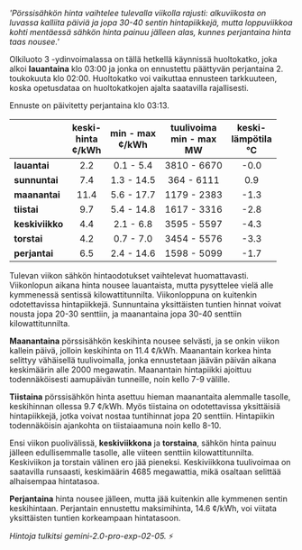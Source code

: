 *'Pörssisähkön hinta vaihtelee tulevalla viikolla rajusti: alkuviikosta on luvassa kalliita päiviä ja jopa 30-40 sentin hintapiikkejä, mutta loppuviikkoa kohti mentäessä sähkön hinta painuu jälleen alas, kunnes perjantaina hinta taas nousee.'*


Olkiluoto 3 -ydinvoimalassa on tällä hetkellä käynnissä huoltokatko, joka alkoi **lauantaina** klo 03:00 ja jonka on ennustettu päättyvän perjantaina 2. toukokuuta klo 02:00. Huoltokatko voi vaikuttaa ennusteen tarkkuuteen, koska opetusdataa on huoltokatkojen ajalta saatavilla rajallisesti.

Ennuste on päivitetty perjantaina klo 03:13.

|   | keski-<br>hinta<br>¢/kWh | min - max<br>¢/kWh | tuulivoima<br>min - max<br>MW | keski-<br>lämpötila<br>°C |
|:-------------|:----------------:|:----------------:|:-------------:|:-------------:|
| **lauantai**  | 2.2              | 0.1 - 5.4       | 3810 - 6670   | -0.0          |
| **sunnuntai** | 7.4              | 1.3 - 14.5      | 364 - 6111    | 0.9           |
| **maanantai** | 11.4             | 5.6 - 17.7      | 1179 - 2383   | -1.3          |
| **tiistai**   | 9.7              | 5.4 - 14.8      | 1617 - 3316   | -2.8          |
| **keskiviikko**| 4.4              | 2.1 - 6.8       | 3595 - 5597   | -4.3          |
| **torstai**  | 4.2              | 0.7 - 7.0       | 3454 - 5576   | -3.3          |
| **perjantai** | 6.5              | 2.4 - 14.6      | 1598 - 5099   | -1.7          |

Tulevan viikon sähkön hintaodotukset vaihtelevat huomattavasti. Viikonlopun aikana hinta nousee lauantaista, mutta pysyttelee vielä alle kymmenessä sentissä kilowattitunnilta. Viikonloppuna on kuitenkin odotettavissa hintapiikkejä. Sunnuntaina yksittäisten tuntien hinnat voivat nousta jopa 20-30 senttiin, ja maanantaina jopa 30-40 senttiin kilowattitunnilta.

**Maanantaina** pörssisähkön keskihinta nousee selvästi, ja se onkin viikon kallein päivä, jolloin keskihinta on 11.4 ¢/kWh. Maanantain korkea hinta selittyy vähäisellä tuulivoimalla, jonka ennustetaan jäävän päivän aikana keskimäärin alle 2000 megawatin. Maanantain hintapiikki ajoittuu todennäköisesti aamupäivän tunneille, noin kello 7-9 välille.

**Tiistaina** pörssisähkön hinta asettuu hieman maanantaita alemmalle tasolle, keskihinnan ollessa 9.7 ¢/kWh. Myös tiistaina on odotettavissa yksittäisiä hintapiikkejä, jotka voivat nostaa tuntihinnat jopa 20 senttiin. Hintapiikin todennäköisin ajankohta on tiistaiaamuna noin kello 8-10.

Ensi viikon puolivälissä, **keskiviikkona** ja **torstaina**, sähkön hinta painuu jälleen edullisemmalle tasolle, alle viiteen senttiin kilowattitunnilta. Keskiviikon ja torstain välinen ero jää pieneksi. Keskiviikkona tuulivoimaa on saatavilla runsaasti, keskimäärin 4685 megawattia, mikä osaltaan selittää alhaisempaa hintatasoa.

**Perjantaina** hinta nousee jälleen, mutta jää kuitenkin alle kymmenen sentin keskihintaan. Perjantain ennustettu maksimihinta, 14.6 ¢/kWh, voi viitata yksittäisten tuntien korkeampaan hintatasoon.

*Hintoja tulkitsi gemini-2.0-pro-exp-02-05.* ⚡️


